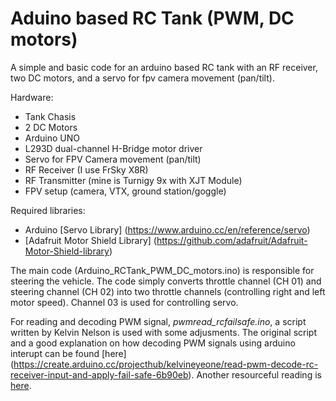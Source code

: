 # Aduino based RC Tank (PWM, DC motors)
 A simple and basic code for an arduino based RC tank with an RF receiver, two DC motors, and a servo for fpv camera movement (pan/tilt).

 Hardware:
 - Tank Chasis
 - 2 DC Motors
 - Arduino UNO
 - L293D dual-channel H-Bridge motor driver 
 - Servo for FPV Camera movement (pan/tilt)
 - RF Receiver (I use FrSky X8R)
 - RF Transmitter (mine is Turnigy 9x with XJT Module)
 - FPV setup (camera, VTX, ground station/goggle)

Required libraries:
- Arduino [Servo Library] (https://www.arduino.cc/en/reference/servo)
- [Adafruit Motor Shield Library] (https://github.com/adafruit/Adafruit-Motor-Shield-library)

The main code (Arduino_RCTank_PWM_DC_motors.ino) is responsible for steering the vehicle. The code simply converts
throttle channel (CH 01) and steering channel (CH 02) into two throttle channels (controlling right and left motor speed). Channel 03 is used for controlling servo.

For reading and decoding PWM signal, _pwmread_rcfailsafe.ino_, a script written by Kelvin Nelson is used with some adjusments. The original script and a good explanation on how decoding PWM signals using arduino interupt can be found [here] (https://create.arduino.cc/projecthub/kelvineyeone/read-pwm-decode-rc-receiver-input-and-apply-fail-safe-6b90eb). Another resourceful reading is [here](http://rcarduino.blogspot.com/2012/05/interfacing-rc-channels-to-l293d-motor.html).
 

